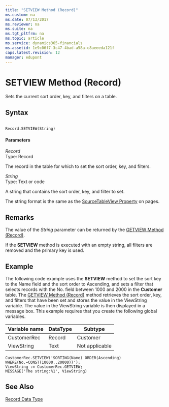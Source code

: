 ```yaml
---
title: "SETVIEW Method (Record)"
ms.custom: na
ms.date: 07/13/2017
ms.reviewer: na
ms.suite: na
ms.tgt_pltfrm: na
ms.topic: article
ms.service: dynamics365-financials
ms.assetid: 1e9c06f7-3c47-4bad-a58a-c8aeeeda121f
caps.latest.revision: 12
manager: edupont
---
```


 

# SETVIEW Method (Record)
Sets the current sort order, key, and filters on a table.  
  
## Syntax  
  
```  
  
Record.SETVIEW(String)  
```  
  
#### Parameters  
 *Record*  
 Type: Record  
  
 The record in the table for which to set the sort order, key, and filters.  
  
 *String*  
 Type: Text or code  
  
 A string that contains the sort order, key, and filter to set.  
  
 The string format is the same as the [SourceTableView Property](../properties/devenv-SourceTableView-Property.md) on pages.  
  
## Remarks  
 The value of the *String* parameter can be returned by the [GETVIEW Method \(Record\)](devenv-GETVIEW-Method-Record.md).  
  
 If the **SETVIEW** method is executed with an empty string, all filters are removed and the primary key is used.  
  
## Example  
 The following code example uses the **SETVIEW** method to set the sort key to the Name field and the sort order to Ascending, and sets a filter that selects records with the No. field between 1000 and 2000 in the **Customer** table. The [GETVIEW Method \(Record\)](devenv-GETVIEW-Method-Record.md) method retrieves the sort order, key, and filters that have been set and stores the value in the ViewString variable. The value in the ViewString variable is then displayed in a message box. This example requires that you create the following global variables.  
  
|Variable name|DataType|Subtype|  
|-------------------|--------------|-------------|  
|CustomerRec|Record|Customer|  
|ViewString|Text|Not applicable|  
  
```  
CustomerRec.SETVIEW('SORTING(Name) ORDER(Ascending) WHERE(No.=CONST(10000..20000))');  
ViewString := CustomerRec.GETVIEW;  
MESSAGE('The string:%1', ViewString)  
```  
  
## See Also  
 [Record Data Type](../datatypes/devenv-Record-Data-Type.md)